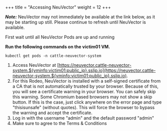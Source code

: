 +++
title = "Accessing NeuVector"
weight = 12
+++

***Note:*** NeuVector may not immediately be available at the link below, as it may be starting up still. Please continue to refresh until NeuVector is available.

First wait until all NeuVector Pods are up and running

**Run the following commands on the victim01 VM.**

```ctr
kubectl get pods -n cattle-neuvector-system
```

1. Access NeuVector at [https://neuvector.cattle-neuvector-system.${vminfo:victim01:public_ip}.sslip.io](https://neuvector.cattle-neuvector-system.${vminfo:victim01:public_ip}.sslip.io).
2. For this Rodeo, NeuVector is installed with a self-signed certificate from a CA that is not automatically trusted by your browser. Because of this, you will see a certificate warning in your browser. You can safely skip this warning. Some Chromium based browsers may not show a skip button. If this is the case, just click anywhere on the error page and type "thisisunsafe" (without quotes). This will force the browser to bypass the warning and accept the certificate.
3. Log in with the username "admin" and the default password "admin"
4. Make sure to agree to the Terms & Conditions
